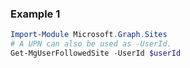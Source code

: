 ### Example 1
```powershell
Import-Module Microsoft.Graph.Sites
# A UPN can also be used as -UserId.
Get-MgUserFollowedSite -UserId $userId
```
